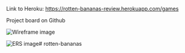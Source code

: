  Link to Heroku: https://rotten-bananas-review.herokuapp.com/games

 Project board on Github

 ![Wireframe image](/github_images/wireframe.jpg)

 ![ERS image](/github_images/erd.jpg)# rotten-bananas
